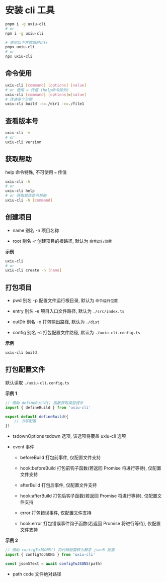# 安装 cli 工具

```bash
pnpm i -g uxiu-cli
# or
npm i -g uxiu-cli

# 使用以下方式临时运行
pnpx uxiu-cli
# or
npx uxiu-cli
```

## 命令使用

```bash
uxiu-cli [command] [options] [value]
# or 使用 = 传值 (help命令除外)
uxiu-cli [command] [options]=[value]
# 传递多个示例
uxiu-cli build -c=./dir1 -c=./file1
```

## 查看版本号

```bash
uxiu-cli -v
# or
uxiu-cli version
```

## 获取帮助

help 命令特殊, 不可使用 `=` 传值

```bash
uxiu-cli -h
# or
uxiu-cli help
# or 获取具体命令帮助
uxiu-cli -h [command]
```

## 创建项目

- name 别名 -n 项目名称

- root 别名 -r 创建项目的根路径, 默认为 `命令运行位置`

**示例**

```bash
uxiu-cli
# or
uxiu-cli create -n [name]
```

## 打包项目

- pwd 别名 -p 配置文件运行根目录, 默认为 `命令运行位置`

- entry 别名 -e 项目入口文件路径, 默认为 `./src/index.ts`

- outDir 别名 -o 打包输出路径, 默认为 `./dist`

- config 别名 -c 打包配置文件路径, 默认为 `./uxiu-cli.config.ts`

**示例**

```bash
uxiu-cli build
```

## 打包配置文件

默认读取 `./uxiu-cli.config.ts`

**示例 1**

```ts
// 借助 defineBuild() 函数获取类型提示
import { defineBuild } from 'uxiu-cli'

export default defineBuild({
	// 书写配置
})
```

- tsdownOptions tsdown 选项, 该选项将覆盖 uxiu-cli 选项

- event 事件

  - beforeBuild 打包前事件, 仅配置文件支持

  - hook:beforeBuild 打包前钩子函数(若返回 Promise 将进行等待), 仅配置文件支持

  - afterBuild 打包后事件, 仅配置文件支持

  - hook:afterBuild 打包后钩子函数(若返回 Promise 将进行等待), 仅配置文件支持

  - error 打包错误事件, 仅配置文件支持

  - hook:error 打包错误事件钩子函数(若返回 Promise 将进行等待), 仅配置文件支持

**示例 2**

```ts
// 借助 configToJSON5() 将代码配置转为静态 json5 配置
import { configToJSON5 } from 'uxiu-cli'

const json5Text = await configToJSON5(path)
```

- path code 文件绝对路径
